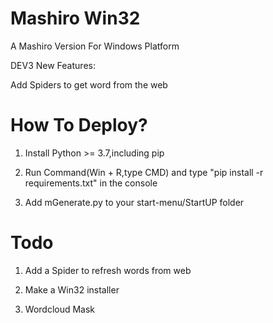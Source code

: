 # Mashiro Win32

A Mashiro Version For Windows Platform


DEV3 New Features:

Add Spiders to get word from the web

# How To Deploy?

1. Install Python >= 3.7,including pip

2. Run Command(Win + R,type CMD) and type "pip install -r requirements.txt" in the console

3. Add mGenerate.py to your start-menu/StartUP folder

# Todo

1. Add a Spider to refresh words from web

2. Make a Win32 installer

3. Wordcloud Mask